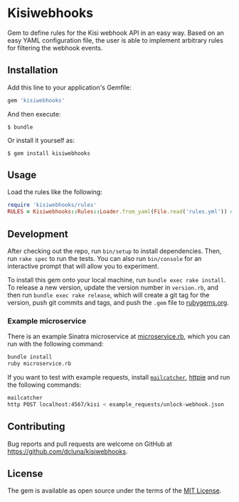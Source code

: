 # Kisiwebhooks

Gem to define rules for the Kisi webhook API in an easy way. Based on an easy YAML configuration file, the user is able to implement arbitrary rules for filtering the webhook events.

## Installation

Add this line to your application's Gemfile:

```ruby
gem 'kisiwebhooks'
```

And then execute:

    $ bundle

Or install it yourself as:

    $ gem install kisiwebhooks

## Usage

Load the rules like the following:


```ruby
require 'kisiwebhooks/rules'
RULES = Kisiwebhooks::Rules::Loader.from_yaml(File.read('rules.yml')) # an example file is provided
```

## Development

After checking out the repo, run `bin/setup` to install dependencies. Then, run `rake spec` to run the tests. You can also run `bin/console` for an interactive prompt that will allow you to experiment.

To install this gem onto your local machine, run `bundle exec rake install`. To release a new version, update the version number in `version.rb`, and then run `bundle exec rake release`, which will create a git tag for the version, push git commits and tags, and push the `.gem` file to [rubygems.org](https://rubygems.org).

### Example microservice

There is an example Sinatra microservice at [microservice.rb](https://github.com/dcluna/kisiwebhooks/microservice.rb), which you can run with the following command:

```sh
bundle install
ruby microservice.rb
```

If you want to test with example requests, install [`mailcatcher`](https://github.com/sj26/mailcatcher), [httpie](https://github.com/jakubroztocil/httpie) and run the following commands:

```sh
mailcatcher
http POST localhost:4567/kisi < example_requests/unlock-webhook.json
```

## Contributing

Bug reports and pull requests are welcome on GitHub at https://github.com/dcluna/kisiwebhooks.

## License

The gem is available as open source under the terms of the [MIT License](http://opensource.org/licenses/MIT).
